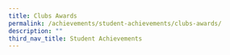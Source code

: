 ```yaml
---
title: Clubs Awards
permalink: /achievements/student-achievements/clubs-awards/
description: ""
third_nav_title: Student Achievements
---
```

